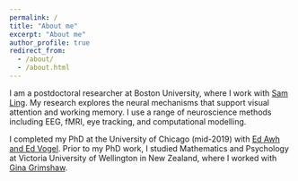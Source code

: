 ```yaml
---
permalink: /
title: "About me"
excerpt: "About me"
author_profile: true
redirect_from: 
  - /about/
  - /about.html
---
```


I am a postdoctoral researcher at Boston University, where I work with [Sam Ling](<https://sites.bu.edu/vision/>). My research explores the neural mechanisms that support visual attention and working memory. I use a range of neuroscience methods including EEG, fMRI, eye tracking, and computational modelling. 

I completed my PhD at the University of Chicago (mid-2019) with [Ed Awh and Ed Vogel](<https://awhvogellab.com/>). Prior to my PhD work, I studied Mathematics and Psychology at Victoria University of Wellington in New Zealand, where I worked with [Gina Grimshaw](<https://canlabvuw.wordpress.com/>). 



